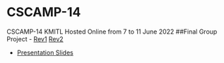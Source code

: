 # CSCAMP-14
CSCAMP-14 KMITL
Hosted Online from 7 to 11 June 2022
##Final Group Project - [Rev1](https://github.com/Saltywan/CSCAMP-14/blob/main/CSCAMP4.java) [Rev2](https://github.com/Saltywan/CSCAMP-14/blob/main/CSCAMP4_FinalProject.java)
- [Presentation Slides](https://www.canva.com/design/DAFDNoO50PE/V_KAakpltGJQccIIH93WaA/view?utm_content=DAFDNoO50PE&utm_campaign=designshare&utm_medium=link&utm_source=homepage_design_menu)
